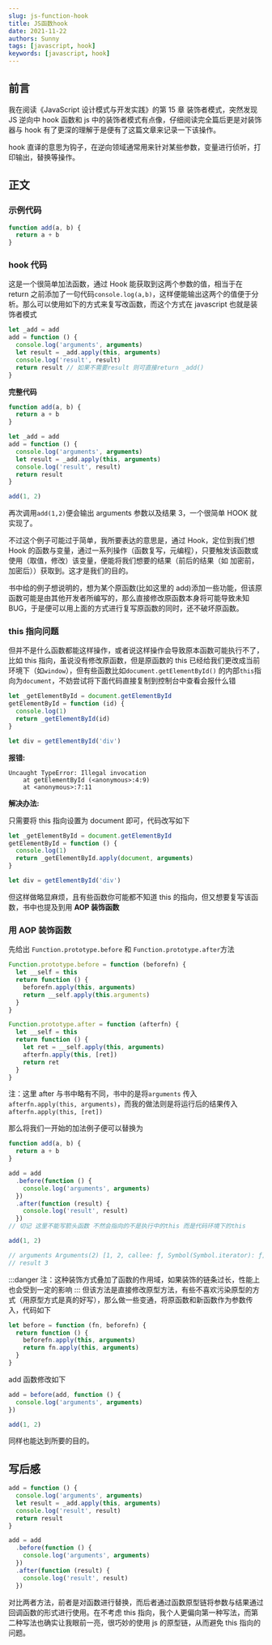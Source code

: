 ```yaml
---
slug: js-function-hook
title: JS函数hook
date: 2021-11-22
authors: Sunny
tags: [javascript, hook]
keywords: [javascript, hook]
---
```


<!-- truncate -->

## 前言

我在阅读《JavaScript 设计模式与开发实践》的第 15 章 装饰者模式，突然发现 JS 逆向中 hook 函数和 js 中的装饰者模式有点像，仔细阅读完全篇后更是对装饰器与 hook 有了更深的理解于是便有了这篇文章来记录一下该操作。

hook 直译的意思为钩子，在逆向领域通常用来针对某些参数，变量进行侦听，打印输出，替换等操作。

## 正文

### 示例代码

```javascript
function add(a, b) {
  return a + b
}
```

### hook 代码

这是一个很简单加法函数，通过 Hook 能获取到这两个参数的值，相当于在 return 之前添加了一句代码`console.log(a,b)`，这样便能输出这两个的值便于分析。那么可以使用如下的方式来复写改函数，而这个方式在 javascript 也就是装饰者模式

```javascript
let _add = add
add = function () {
  console.log('arguments', arguments)
  let result = _add.apply(this, arguments)
  console.log('result', result)
  return result // 如果不需要result 则可直接return _add()
}
```

**完整代码**

```javascript
function add(a, b) {
  return a + b
}

let _add = add
add = function () {
  console.log('arguments', arguments)
  let result = _add.apply(this, arguments)
  console.log('result', result)
  return result
}

add(1, 2)
```

再次调用`add(1,2)`便会输出 arguments 参数以及结果 3，一个很简单 HOOK 就实现了。

不过这个例子可能过于简单，我所要表达的意思是，通过 Hook，定位到我们想 Hook 的函数与变量，通过一系列操作（函数复写，元编程），只要触发该函数或使用（取值，修改）该变量，便能将我们想要的结果（前后的结果（如 加密前，加密后））获取到。这才是我们的目的。

书中给的例子想说明的，想为某个原函数(比如这里的 add)添加一些功能，但该原函数可能是由其他开发者所编写的，那么直接修改原函数本身将可能导致未知 BUG，于是便可以用上面的方式进行复写原函数的同时，还不破坏原函数。

### this 指向问题

但并不是什么函数都能这样操作，或者说这样操作会导致原本函数可能执行不了，比如 this 指向，虽说没有修改原函数，但是原函数的 this 已经给我们更改成当前环境下（如`window`），但有些函数比如`document.getElementById()` 的内部`this`指向为`document`，不妨尝试将下面代码直接复制到控制台中查看会报什么错

```javascript
let _getElementById = document.getElementById
getElementById = function (id) {
  console.log(1)
  return _getElementById(id)
}

let div = getElementById('div')
```

**报错:**

```
Uncaught TypeError: Illegal invocation
    at getElementById (<anonymous>:4:9)
    at <anonymous>:7:11
```

**解决办法:**

只需要将 this 指向设置为 document 即可，代码改写如下

```javascript
let _getElementById = document.getElementById
getElementById = function () {
  console.log(1)
  return _getElementById.apply(document, arguments)
}

let div = getElementById('div')
```

但这样做略显麻烦，且有些函数你可能都不知道 this 的指向，但又想要复写该函数，书中也提及到用 **AOP 装饰函数**

### 用 AOP 装饰函数

先给出 `Function.prototype.before` 和 `Function.prototype.after`方法

```javascript
Function.prototype.before = function (beforefn) {
  let __self = this
  return function () {
    beforefn.apply(this, arguments)
    return __self.apply(this.arguments)
  }
}

Function.prototype.after = function (afterfn) {
  let __self = this
  return function () {
    let ret = __self.apply(this, arguments)
    afterfn.apply(this, [ret])
    return ret
  }
}
```

注：这里 after 与书中略有不同，书中的是将`arguments` 传入`afterfn.apply(this, arguments)`，而我的做法则是将运行后的结果传入 `afterfn.apply(this, [ret])`

那么将我们一开始的加法例子便可以替换为

```javascript
function add(a, b) {
  return a + b
}

add = add
  .before(function () {
    console.log('arguments', arguments)
  })
  .after(function (result) {
    console.log('result', result)
  })
// 切记 这里不能写箭头函数 不然会指向的不是执行中的this 而是代码环境下的this

add(1, 2)

// arguments Arguments(2) [1, 2, callee: ƒ, Symbol(Symbol.iterator): ƒ]
// result 3
```

:::danger
注：这种装饰方式叠加了函数的作用域，如果装饰的链条过长，性能上也会受到一定的影响
:::
但该方法是直接修改原型方法，有些不喜欢污染原型的方式（用原型方式是真的好写），那么做一些变通，将原函数和新函数作为参数传入，代码如下

```javascript
let before = function (fn, beforefn) {
  return function () {
    beforefn.apply(this, arguments)
    return fn.apply(this, arguments)
  }
}
```

add 函数修改如下

```javascript
add = before(add, function () {
  console.log('arguments', arguments)
})

add(1, 2)
```

同样也能达到所要的目的。

## 写后感

```javascript
add = function () {
  console.log('arguments', arguments)
  let result = _add.apply(this, arguments)
  console.log('result', result)
  return result
}
```

```javascript
add = add
  .before(function () {
    console.log('arguments', arguments)
  })
  .after(function (result) {
    console.log('result', result)
  })
```

对比两者方法，前者是对函数进行替换，而后者通过函数原型链将参数与结果通过回调函数的形式进行使用。在不考虑 this 指向，我个人更偏向第一种写法，而第二种写法也确实让我眼前一亮，很巧妙的使用 js 的原型链，从而避免 this 指向的问题。
